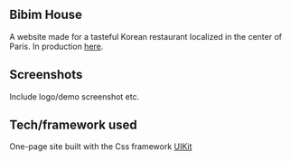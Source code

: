 ## Bibim House

A website made for a tasteful Korean restaurant localized in the center of Paris. In production [here](https://www.bibimhouse.fr/).

## Screenshots

Include logo/demo screenshot etc.

## Tech/framework used

One-page site built with the Css framework [UIKit](https://getuikit.com/)
